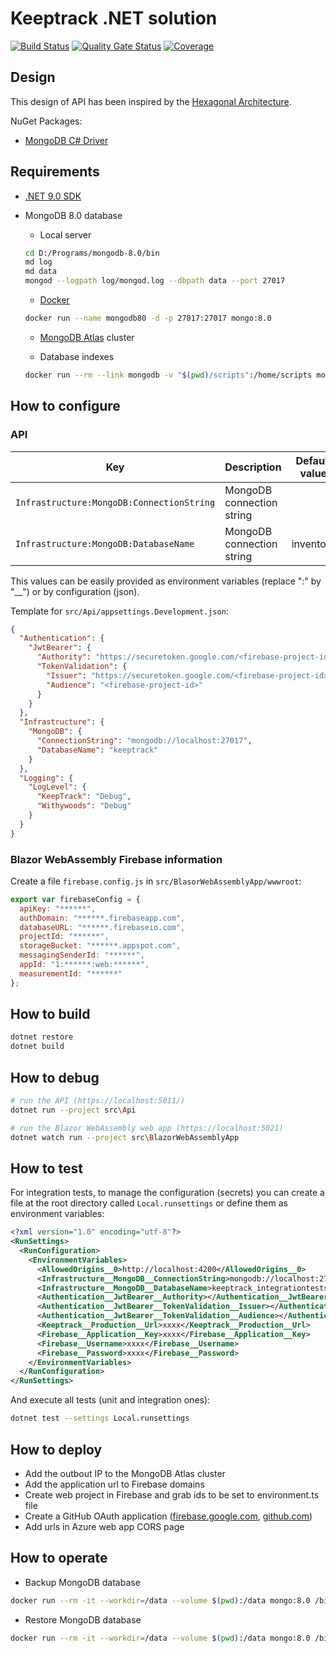 ﻿# Keeptrack .NET solution

[![Build Status](https://dev.azure.com/devprofr/open-source/_apis/build/status/keeptrack-ci?branchName=master)](https://dev.azure.com/devprofr/open-source/_build/latest?definitionId=26&branchName=master)
[![Quality Gate Status](https://sonarcloud.io/api/project_badges/measure?project=devpro.keep-track&metric=alert_status)](https://sonarcloud.io/dashboard?id=devpro.keep-track)
[![Coverage](https://sonarcloud.io/api/project_badges/measure?project=devpro.keep-track&metric=coverage)](https://sonarcloud.io/dashboard?id=devpro.keep-track)

## Design

This design of API has been inspired by the [Hexagonal Architecture](https://blog.octo.com/en/hexagonal-architecture-three-principles-and-an-implementation-example/).

NuGet Packages:

- [MongoDB C# Driver](https://www.mongodb.com/docs/drivers/csharp/current/)

## Requirements

- [.NET 9.0 SDK](dot.net)
- MongoDB 8.0 database
  - Local server

  ```bash
  cd D:/Programs/mongodb-8.0/bin
  md log
  md data
  mongod --logpath log/mongod.log --dbpath data --port 27017
  ```

  - [Docker](https://hub.docker.com/_/mongo/)

  ```bash
  docker run --name mongodb80 -d -p 27017:27017 mongo:8.0
  ```

  - [MongoDB Atlas](https://cloud.mongodb.com/) cluster

  - Database indexes

  ```bash
  docker run --rm --link mongodb -v "$(pwd)/scripts":/home/scripts mongo:8.0 bash -c "mongo mongodb://mongodb:27017/keeptrack /home/scripts/mongo-create-index.js"
  ```

## How to configure

### API

Key                                       | Description               | Default value
----------------------------------------- | ------------------------- | -------------
`Infrastructure:MongoDB:ConnectionString` | MongoDB connection string |
`Infrastructure:MongoDB:DatabaseName`     | MongoDB connection string | inventory

This values can be easily provided as environment variables (replace ":" by "__") or by configuration (json).

Template for `src/Api/appsettings.Development.json`:

```json
{
  "Authentication": {
    "JwtBearer": {
      "Authority": "https://securetoken.google.com/<firebase-project-id>",
      "TokenValidation": {
        "Issuer": "https://securetoken.google.com/<firebase-project-id>",
        "Audience": "<firebase-project-id>"
      }
    }
  },
  "Infrastructure": {
    "MongoDB": {
      "ConnectionString": "mongodb://localhost:27017",
      "DatabaseName": "keeptrack"
    }
  },
  "Logging": {
    "LogLevel": {
      "KeepTrack": "Debug",
      "Withywoods": "Debug"
    }
  }
}
```

### Blazor WebAssembly Firebase information

Create a file `firebase.config.js` in `src/BlasorWebAssemblyApp/wwwroot`:

```js
export var firebaseConfig = {
  apiKey: "******",
  authDomain: "******.firebaseapp.com",
  databaseURL: "******.firebaseio.com",
  projectId: "******",
  storageBucket: "******.appspot.com",
  messagingSenderId: "******",
  appId: "1:******:web:******",
  measurementId: "******"
};
```

## How to build

```bash
dotnet restore
dotnet build
```

## How to debug

```bash
# run the API (https://localhost:5011/)
dotnet run --project src\Api

# run the Blazor WebAssembly web app (https://localhost:5021)
dotnet watch run --project src\BlazorWebAssemblyApp
```

## How to test

For integration tests, to manage the configuration (secrets) you can create a file at the root directory called `Local.runsettings` or define them as environment variables:

```xml
<?xml version="1.0" encoding="utf-8"?>
<RunSettings>
  <RunConfiguration>
    <EnvironmentVariables>
      <AllowedOrigins__0>http://localhost:4200</AllowedOrigins__0>
      <Infrastructure__MongoDB__ConnectionString>mongodb://localhost:27017</Infrastructure__MongoDB__ConnectionString>
      <Infrastructure__MongoDB__DatabaseName>keeptrack_integrationtests</Infrastructure__MongoDB__DatabaseName>
      <Authentication__JwtBearer__Authority></Authentication__JwtBearer__Authority>
      <Authentication__JwtBearer__TokenValidation__Issuer></Authentication__JwtBearer__TokenValidation__Issuer>
      <Authentication__JwtBearer__TokenValidation__Audience></Authentication__JwtBearer__TokenValidation__Audience>
      <Keeptrack__Production__Url>xxxx</Keeptrack__Production__Url>
      <Firebase__Application__Key>xxxx</Firebase__Application__Key>
      <Firebase__Username>xxxx</Firebase__Username>
      <Firebase__Password>xxxx</Firebase__Password>
    </EnvironmentVariables>
  </RunConfiguration>
</RunSettings>
```

And execute all tests (unit and integration ones):

```bash
dotnet test --settings Local.runsettings
```

## How to deploy

- Add the outbout IP to the MongoDB Atlas cluster
- Add the application url to Firebase domains
- Create web project in Firebase and grab ids to be set to environment.ts file
- Create a GitHub OAuth application ([firebase.google.com](https://firebase.google.com/docs/auth/web/github-auth),
[github.com](https://github.com/settings/applications/new))
- Add urls in Azure web app CORS page

## How to operate

- Backup MongoDB database

```bash
docker run --rm -it --workdir=/data --volume $(pwd):/data mongo:8.0 /bin/sh -c "mongodump --uri mongodb+srv://<USER>:<PASSWORD>@<CLUSTER>.<PROJECT>.mongodb.net/test"
```

- Restore MongoDB database

```bash
docker run --rm -it --workdir=/data --volume $(pwd):/data mongo:8.0 /bin/sh -c "mongorestore --uri mongodb+srv://<USER>:<PASSWORD>@<CLUSTER>.<PROJECT>.mongodb.net"
```

